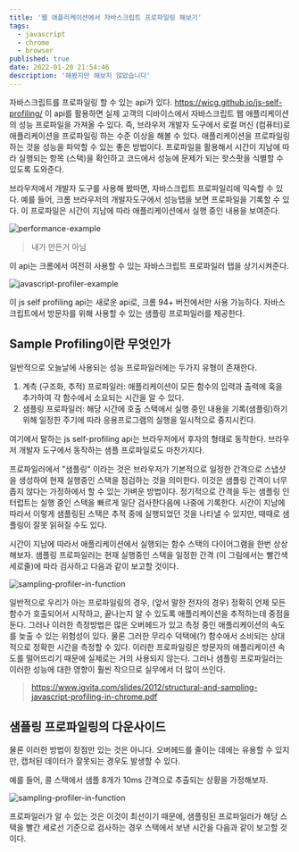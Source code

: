 ```yaml
---
title: '웹 애플리케이션에서 자바스크립트 프로파일링 해보기'
tags:
  - javascript
  - chrome
  - browser
published: true
date: 2022-01-20 21:54:46
description: '해봤지만 해보지 않았습니다'
---
```


자바스크립트를 프로파일링 할 수 있는 api가 있다. https://wicg.github.io/js-self-profiling/ 이 api를 활용하면 실제 고객의 디바이스에서 자바스크립트 웹 애플리케이션의 성능 프로파일을 가져올 수 있다. 즉, 브라우저 개발자 도구에서 로컬 머신 (컴퓨터)로 애플리케이션을 프로파일링 하는 수준 이상을 해볼 수 있다. 애플리케이션을 프로파일링하는 것을 성능을 파악할 수 있는 좋은 방법이다. 프로파일을 활용해서 시간이 지남에 따라 실행되는 항목 (스택)을 확인하고 코드에서 성능에 문제가 되는 핫스팟을 식별할 수 있도록 도와준다.

브라우저에서 개발자 도구를 사용해 봤따면, 자바스크립트 프로파일리에 익숙할 수 있다. 예를 들어, 크롬 브라우저의 개발자도구에서 성능탭을 보면 프로파일을 기록할 수 있다. 이 프로파일은 시간이 지남에 따라 애플리케이션에서 실행 중인 내용을 보여준다.

![performance-example](./images/performance-example.png)

> 내가 만든거 아님

이 api는 크롬에서 여전히 사용할 수 있는 자바스크립트 프로파일러 탭을 상기시켜준다.

![javascript-profiler-example](./images/javascript-profiler-example.png)

이 js self profiling api는 새로운 api로, 크롬 94+ 버전에서만 사용 가능하다. 자바스크립트에서 방문자를 위해 사용할 수 있는 샘플링 프로파일러를 제공한다.

## Sample Profiling이란 무엇인가

일반적으로 오늘날에 사용되는 성능 프로파일러에는 두가지 유형이 존재한다.

1. 계측 (구조화, 추적) 프로파일러: 애플리케이션이 모든 함수의 입력과 출력에 훅을 추가하여 각 함수에서 소요되는 시간을 알 수 있다.
2. 샘플링 프로파일러: 해당 시간에 호출 스택에서 실행 중인 내용을 기록(샘플링)하기 위해 일정한 주기에 따라 응용프로그램의 실행을 일시적으로 중지시킨다.

여기에서 말하는 js self-profiling api는 브라우저에서 후자의 형태로 동작한다. 브라우저 개발자 도구에서 동작하는 샘플 프로파일로도 마찬가지다.

프로파일러에서 "샘플링" 이라는 것은 브라우저가 기본적으로 일정한 간격으로 스냅샷을 생성하여 현재 실행중인 스택을 점검하는 것을 의미한다. 이것은 샘플링 간격이 너무 좁지 않다는 가정하에서 할 수 있는 가벼운 방법이다. 정기적으로 간격을 두는 샘플링 인터럽트는 실행 중인 스택을 빠르게 일단 검사한다음에 나중에 기록한다. 시간이 지남에 따라서 이렇게 샘플링된 스택은 추적 중에 실행되었던 것을 나타낼 수 있지만, 때때로 샘플링이 잘못 읽혀질 수도 있다.

시간이 지남에 따라서 애플리케이션에서 실행되는 함수 스택의 다이어그램을 한번 상상해보자. 샘플링 프로파일러는 현재 실행중인 스택을 일정한 간격 (이 그림에서는 빨간색 세로줄)에 따라 검사하고 다음과 같이 보고할 것이다.

![sampling-profiler-in-function](https://calendar.perfplanet.com/images/2021/nic/sampled-profiler-stacks.svg)

일반적으로 우리가 아는 프로파일링의 경우, (앞서 말한 전자의 경우) 정확히 언제 모든 함수가 호출되어서 시작하고, 끝나는지 알 수 있도록 애플리케이션을 추적하는데 중점을 둔다. 그러나 이러한 측정방법은 많은 오버헤드가 있고 측정 중인 애플리케이션의 속도를 늦출 수 있는 위험성이 있다. 물론 그러한 무리수 덕택에(?) 함수에서 소비되는 상대적으로 정확한 시간을 측정할 수 있다. 이러한 프로파일링은 방문자의 애플리케이션 속도를 떨어뜨리기 때문에 실제로는 거의 사용되지 않는다. 그러나 샘플링 프로파일러는 이러한 성능에 대한 영향이 훨씬 작으므로 실무에서 더 많이 쓰인다.

> https://www.igvita.com/slides/2012/structural-and-sampling-javascript-profiling-in-chrome.pdf

## 샘플링 프로파일링의 다운사이드

물론 이러한 방법이 장점만 있는 것은 아니다. 오버헤드를 줄이는 데에는 유용할 수 있지만, 캡처된 데이터가 잘못되는 경우도 발생할 수 있다.

예를 들어, 콜 스택에서 샘플 8개가 10ms 간격으로 추출되는 상황을 가정해보자.

![sampling-profiler-in-function](https://calendar.perfplanet.com/images/2021/nic/sampled-profiler-stacks.svg)

프로파일러가 알 수 있는 것은 이것이 최선이기 때문에, 샘플링된 프로파일러가 해당 스택을 빨간 세로선 기준으로 검사하는 경우 스택에서 보낸 시간을 다음과 같이 보고할 것이다.
